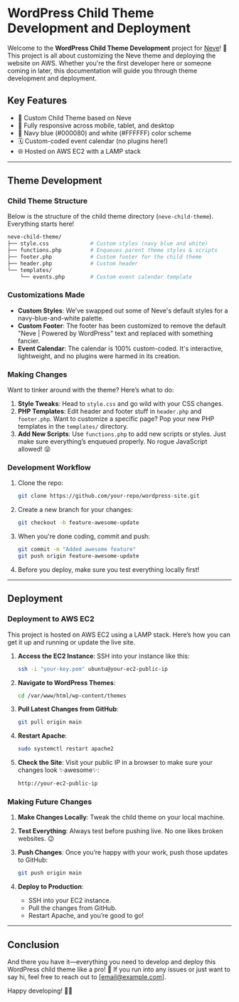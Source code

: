 # WordPress Child Theme Development and Deployment

Welcome to the **WordPress Child Theme Development** project for [Neve](https://themeisle.com/themes/neve/)! 🎉 This project is all about customizing the Neve theme and deploying the website on AWS. Whether you're the first developer here or someone coming in later, this documentation will guide you through theme development and deployment.

## Key Features
- 🎨 Custom Child Theme based on Neve
- 📱 Fully responsive across mobile, tablet, and desktop
- 🎨 Navy blue (#000080) and white (#FFFFFF) color scheme
- 🗓️ Custom-coded event calendar (no plugins here!)
- 🌐 Hosted on AWS EC2 with a LAMP stack

---

## Theme Development

### Child Theme Structure

Below is the structure of the child theme directory (`neve-child-theme`). Everything starts here!

```bash
neve-child-theme/
├── style.css             # Custom styles (navy blue and white)
├── functions.php         # Enqueues parent theme styles & scripts
├── footer.php            # Custom footer for the child theme
├── header.php            # Custom header
└── templates/
    └── events.php        # Custom event calendar template
```

### Customizations Made

- **Custom Styles**: We’ve swapped out some of Neve's default styles for a navy-blue-and-white palette.
- **Custom Footer**: The footer has been customized to remove the default "Neve | Powered by WordPress" text and replaced with something fancier.
- **Event Calendar**: The calendar is 100% custom-coded. It's interactive, lightweight, and no plugins were harmed in its creation.

### Making Changes

Want to tinker around with the theme? Here’s what to do:

1. **Style Tweaks**: Head to `style.css` and go wild with your CSS changes.
2. **PHP Templates**: Edit header and footer stuff in `header.php` and `footer.php`. Want to customize a specific page? Pop your new PHP templates in the `templates/` directory.
3. **Add New Scripts**: Use `functions.php` to add new scripts or styles. Just make sure everything’s enqueued properly. No rogue JavaScript allowed! 😜

### Development Workflow

1. Clone the repo:
   ```bash
   git clone https://github.com/your-repo/wordpress-site.git
   ```

2. Create a new branch for your changes:
   ```bash
   git checkout -b feature-awesome-update
   ```

3. When you're done coding, commit and push:
   ```bash
   git commit -m "Added awesome feature"
   git push origin feature-awesome-update
   ```

4. Before you deploy, make sure you test everything locally first!

---

## Deployment

### Deployment to AWS EC2

This project is hosted on AWS EC2 using a LAMP stack. Here’s how you can get it up and running or update the live site.

1. **Access the EC2 Instance**:
   SSH into your instance like this:
   ```bash
   ssh -i "your-key.pem" ubuntu@your-ec2-public-ip
   ```

2. **Navigate to WordPress Themes**:
   ```bash
   cd /var/www/html/wp-content/themes
   ```

3. **Pull Latest Changes from GitHub**:
   ```bash
   git pull origin main
   ```

4. **Restart Apache**:
   ```bash
   sudo systemctl restart apache2
   ```

5. **Check the Site**: Visit your public IP in a browser to make sure your changes look ✨awesome✨:
   ```bash
   http://your-ec2-public-ip
   ```

### Making Future Changes

1. **Make Changes Locally**: Tweak the child theme on your local machine.
2. **Test Everything**: Always test before pushing live. No one likes broken websites. 😉
3. **Push Changes**: Once you’re happy with your work, push those updates to GitHub:
   ```bash
   git push origin main
   ```

4. **Deploy to Production**:
   - SSH into your EC2 instance.
   - Pull the changes from GitHub.
   - Restart Apache, and you’re good to go!

---

## Conclusion

And there you have it—everything you need to develop and deploy this WordPress child theme like a pro! 💪 If you run into any issues or just want to say hi, feel free to reach out to [email@example.com].

Happy developing! 🚀✨
